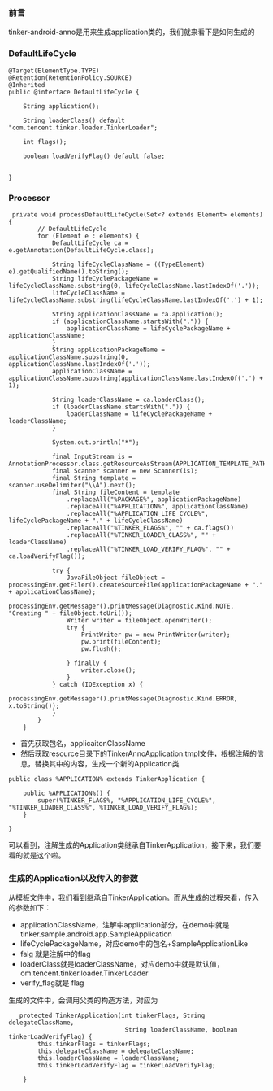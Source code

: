 ### 前言

tinker-android-anno是用来生成application类的，我们就来看下是如何生成的

### DefaultLifeCycle

```
@Target(ElementType.TYPE)
@Retention(RetentionPolicy.SOURCE)
@Inherited
public @interface DefaultLifeCycle {

    String application();

    String loaderClass() default "com.tencent.tinker.loader.TinkerLoader";

    int flags();

    boolean loadVerifyFlag() default false;


}
```

### Processor

```
 private void processDefaultLifeCycle(Set<? extends Element> elements) {
        // DefaultLifeCycle
        for (Element e : elements) {
            DefaultLifeCycle ca = e.getAnnotation(DefaultLifeCycle.class);

            String lifeCycleClassName = ((TypeElement) e).getQualifiedName().toString();
            String lifeCyclePackageName = lifeCycleClassName.substring(0, lifeCycleClassName.lastIndexOf('.'));
            lifeCycleClassName = lifeCycleClassName.substring(lifeCycleClassName.lastIndexOf('.') + 1);

            String applicationClassName = ca.application();
            if (applicationClassName.startsWith(".")) {
                applicationClassName = lifeCyclePackageName + applicationClassName;
            }
            String applicationPackageName = applicationClassName.substring(0, applicationClassName.lastIndexOf('.'));
            applicationClassName = applicationClassName.substring(applicationClassName.lastIndexOf('.') + 1);

            String loaderClassName = ca.loaderClass();
            if (loaderClassName.startsWith(".")) {
                loaderClassName = lifeCyclePackageName + loaderClassName;
            }

            System.out.println("*");

            final InputStream is = AnnotationProcessor.class.getResourceAsStream(APPLICATION_TEMPLATE_PATH);
            final Scanner scanner = new Scanner(is);
            final String template = scanner.useDelimiter("\\A").next();
            final String fileContent = template
                .replaceAll("%PACKAGE%", applicationPackageName)
                .replaceAll("%APPLICATION%", applicationClassName)
                .replaceAll("%APPLICATION_LIFE_CYCLE%", lifeCyclePackageName + "." + lifeCycleClassName)
                .replaceAll("%TINKER_FLAGS%", "" + ca.flags())
                .replaceAll("%TINKER_LOADER_CLASS%", "" + loaderClassName)
                .replaceAll("%TINKER_LOAD_VERIFY_FLAG%", "" + ca.loadVerifyFlag());

            try {
                JavaFileObject fileObject = processingEnv.getFiler().createSourceFile(applicationPackageName + "." + applicationClassName);
                processingEnv.getMessager().printMessage(Diagnostic.Kind.NOTE, "Creating " + fileObject.toUri());
                Writer writer = fileObject.openWriter();
                try {
                    PrintWriter pw = new PrintWriter(writer);
                    pw.print(fileContent);
                    pw.flush();

                } finally {
                    writer.close();
                }
            } catch (IOException x) {
                processingEnv.getMessager().printMessage(Diagnostic.Kind.ERROR, x.toString());
            }
        }
    }
```

* 首先获取包名，applicaitonClassName
* 然后获取resource目录下的TinkerAnnoApplication.tmpl文件，根据注解的信息，替换其中的内容，生成一个新的Application类

```
public class %APPLICATION% extends TinkerApplication {

    public %APPLICATION%() {
        super(%TINKER_FLAGS%, "%APPLICATION_LIFE_CYCLE%", "%TINKER_LOADER_CLASS%", %TINKER_LOAD_VERIFY_FLAG%);
    }

}
```

可以看到，注解生成的Application类继承自TinkerApplication，接下来，我们要看的就是这个啦。

### 生成的Application以及传入的参数

从模板文件中，我们看到继承自TinkerApplication。而从生成的过程来看，传入的参数如下：

* applicationClassName，注解中application部分，在demo中就是tinker.sample.android.app.SampleApplication
* lifeCyclePackageName，对应demo中的包名+SampleApplicationLike
* falg 就是注解中的flag
* loaderClass就是loaderClassName，对应demo中就是默认值，om.tencent.tinker.loader.TinkerLoader
* verify_flag就是 flag

生成的文件中，会调用父类的构造方法，对应为

```
   protected TinkerApplication(int tinkerFlags, String delegateClassName,
                                String loaderClassName, boolean tinkerLoadVerifyFlag) {
        this.tinkerFlags = tinkerFlags;
        this.delegateClassName = delegateClassName;
        this.loaderClassName = loaderClassName;
        this.tinkerLoadVerifyFlag = tinkerLoadVerifyFlag;

    }
```


